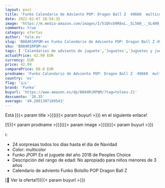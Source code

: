 ```yaml
---
layout: post
title: 'Funko Calendario de Adviento POP: Dragon Ball Z  49660  multicolor'
date: 2022-02-07 18:54:35
image: 'https://m.media-amazon.com/images/I/51Qhcb0R8xL._SL500_._SL400_.jpg'
comments: true
category: ofertas
author: 'tole.es'
slug: 'B084R1RPQM-es Funko Calendario de Adviento POP: Dragon Ball Z 49660...'
sku: 'B084R1RPQM-es'
tags: [ 'Calendarios de adviento de juguete','Juguetes','Juguetes y juegos','adviento','funko', ]
actualPrice: 42.99 EUR
currency: EUR
price: 42.99
comparePrice: 60.0 EUR
prodname: 'Funko Calendario de Adviento POP: Dragon Ball Z  49660  multicolor'
country: 'es'
flag: '🇪🇸'
brand: 'Funko'
buyurl: 'https://www.amazon.es/dp/B084R1RPQM/?tag=tolees-21'
descuento: '28.35'
average: '49.2001307189543'
---
```


Está [{{< param title >}}]({{< param buyurl >}}) en el siguiente enlace!

[![{{< param prodname >}}]({{< param image >}})]({{< param buyurl >}})

ℹ️:

- 24 sorpresas todos los días hasta el día de Navidad
- Color: multicolor
- Funko ¡POP! Es el juguete del año 2018 de Peoples Choice
- Descripción del rango de edad: No apropiado para niños menores de 3 años
- Calendario de adviento Funko Bolsillo POP Dragon Ball Z

[🛒 Ver la oferta!!]({{< param buyurl >}})
